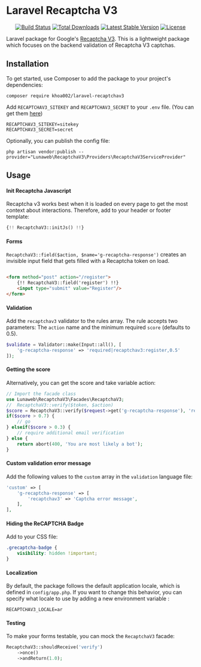 # Laravel Recaptcha V3

<p align="center">
<a href="https://github.com/khoa002/laravel-recaptchav3/actions/workflows/run-tests.yml"><img src="https://github.com/khoa002/laravel-recaptchav3/actions/workflows/run-tests.yml/badge.svg" alt="Build Status"></a>
<a href="https://packagist.org/packages/khoa002/laravel-recaptchav3"><img src="https://poser.pugx.org/khoa002/laravel-recaptchav3/d/total.svg" alt="Total Downloads"></a>
<a href="https://packagist.org/packages/khoa002/laravel-recaptchav3"><img src="https://poser.pugx.org/khoa002/laravel-recaptchav3/v/stable.svg" alt="Latest Stable Version"></a>
<a href="https://packagist.org/packages/khoa002/laravel-recaptchav3"><img src="https://poser.pugx.org/khoa002/laravel-recaptchav3/license.svg" alt="License"></a>
</p>

Laravel package for Google's [Recaptcha V3](https://developers.google.com/recaptcha/docs/v3). This is a lightweight
package which focuses on the backend validation of Recaptcha V3 captchas.

## Installation

To get started, use Composer to add the package to your project's dependencies:

    composer require khoa002/laravel-recaptchav3

Add `RECAPTCHAV3_SITEKEY` and `RECAPTCHAV3_SECRET` to your `.env` file. (You can get
them [here](https://www.google.com/recaptcha/admin#list))

```
RECAPTCHAV3_SITEKEY=sitekey
RECAPTCHAV3_SECRET=secret
```

Optionally, you can publish the config file:

```
php artisan vendor:publish --provider="Lunaweb\RecaptchaV3\Providers\RecaptchaV3ServiceProvider"
```

## Usage

#### Init Recaptcha Javascript

Recaptcha v3 works best when it is loaded on every page to get the most context about interactions. Therefore, add to
your header or footer template:

```php
{!! RecaptchaV3::initJs() !!}
```

#### Forms

``RecaptchaV3::field($action, $name='g-recaptcha-response')`` creates an invisible input field that gets filled with a
Recaptcha token on load.

```html

<form method="post" action="/register">
    {!! RecaptchaV3::field('register') !!}
    <input type="submit" value="Register"/>
</form>

```

#### Validation

Add the `recaptchav3` validator to the rules array. The rule accepts two parameters: The `action` name and the minimum
required `score` (defaults to 0.5).

```php
$validate = Validator::make(Input::all(), [
	'g-recaptcha-response' => 'required|recaptchav3:register,0.5'
]);
```

#### Getting the score

Alternatively, you can get the score and take variable action:

```php
// Import the facade class
use Lunaweb\RecaptchaV3\Facades\RecaptchaV3;
//  RecaptchaV3::verify($token, $action)
$score = RecaptchaV3::verify($request->get('g-recaptcha-response'), 'register')
if($score > 0.7) {
    // go
} elseif($score > 0.3) {
    // require additional email verification
} else {
    return abort(400, 'You are most likely a bot');
}
```

#### Custom validation error message

Add the following values to the `custom` array in the `validation` language file:

```php
'custom' => [
    'g-recaptcha-response' => [
        'recaptchav3' => 'Captcha error message',
    ],
],
```

#### Hiding the ReCAPTCHA Badge

Add to your CSS file:

```css
.grecaptcha-badge {
    visibility: hidden !important;
}
```

#### Localization

By default, the package follows the default application locale, which is defined in `config/app.php`. If you want to
change this behavior, you can specify what locale to use by adding a new environment variable :

```
RECAPTCHAV3_LOCALE=ar
```

#### Testing

To make your forms testable, you can mock the `RecaptchaV3` facade:

```php
RecaptchaV3::shouldReceive('verify')
    ->once()
    ->andReturn(1.0);

```

